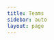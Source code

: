 ```yaml
---
title: Teams
sidebar: auto
layout: page
---
```


<script setup>
import {
  VPTeamPage,
  VPTeamPageTitle,
  VPTeamMembers
} from 'vitepress/theme'

const reddit = '<svg role="img" viewBox="0 0 24 24" xmlns="http://www.w3.org/2000/svg"><title>Reddit</title><path d="M12 0A12 12 0 0 0 0 12a12 12 0 0 0 12 12 12 12 0 0 0 12-12A12 12 0 0 0 12 0zm5.01 4.744c.688 0 1.25.561 1.25 1.249a1.25 1.25 0 0 1-2.498.056l-2.597-.547-.8 3.747c1.824.07 3.48.632 4.674 1.488.308-.309.73-.491 1.207-.491.968 0 1.754.786 1.754 1.754 0 .716-.435 1.333-1.01 1.614a3.111 3.111 0 0 1 .042.52c0 2.694-3.13 4.87-7.004 4.87-3.874 0-7.004-2.176-7.004-4.87 0-.183.015-.366.043-.534A1.748 1.748 0 0 1 4.028 12c0-.968.786-1.754 1.754-1.754.463 0 .898.196 1.207.49 1.207-.883 2.878-1.43 4.744-1.487l.885-4.182a.342.342 0 0 1 .14-.197.35.35 0 0 1 .238-.042l2.906.617a1.214 1.214 0 0 1 1.108-.701zM9.25 12C8.561 12 8 12.562 8 13.25c0 .687.561 1.248 1.25 1.248.687 0 1.248-.561 1.248-1.249 0-.688-.561-1.249-1.249-1.249zm5.5 0c-.687 0-1.248.561-1.248 1.25 0 .687.561 1.248 1.249 1.248.688 0 1.249-.561 1.249-1.249 0-.687-.562-1.249-1.25-1.249zm-5.466 3.99a.327.327 0 0 0-.231.094.33.33 0 0 0 0 .463c.842.842 2.484.913 2.961.913.477 0 2.105-.056 2.961-.913a.361.361 0 0 0 .029-.463.33.33 0 0 0-.464 0c-.547.533-1.684.73-2.512.73-.828 0-1.979-.196-2.512-.73a.326.326 0 0 0-.232-.095z"/></svg>'

const askubuntu = '<svg fill="#000000" width="800px" height="800px" viewBox="0 0 24 24" role="img" xmlns="http://www.w3.org/2000/svg"><path d="M6.511 13a3.95 3.95 0 0 0-.505.035c-.178.023-.341.07-.489.143a1.07 1.07 0 0 0-.37.299c-.098.126-.147.294-.147.5 0 .383.121.65.364.8.242.148.571.223.988.223.25 0 .472-.006.665-.017.193-.012.354-.032.483-.063v-1.782a1.33 1.33 0 0 0-.37-.098 4.04 4.04 0 0 0-.619-.04zm12.774 2.77c-.171-.284-.37-.574-.593-.87a13.212 13.212 0 0 0-.703-.854 10.048 10.048 0 0 0-.746-.75 6.636 6.636 0 0 0-.722-.573v3.048h-1.137V6.506l1.137-.195v5.778l.649-.646c.236-.236.468-.475.696-.719.229-.244.445-.478.648-.701.204-.223.38-.42.526-.591h1.334c-.188.203-.392.426-.612.67-.22.244-.448.49-.685.737-.237.249-.475.497-.715.744l-.679.701c.244.188.503.419.777.695.273.276.541.575.807.896.265.321.515.646.752.976.236.329.436.635.6.92zm-5.754-.304c-.436.3-1.057.451-1.864.451-.563 0-1.003-.046-1.321-.14a6.652 6.652 0 0 1-.648-.214l.208-.974c.13.049.338.121.623.22.286.096.665.145 1.138.145.464 0 .809-.06 1.033-.183.224-.122.336-.317.336-.585a.775.775 0 0 0-.33-.658c-.22-.163-.583-.345-1.088-.549a15.22 15.22 0 0 1-.704-.299 2.464 2.464 0 0 1-.58-.359 1.582 1.582 0 0 1-.392-.5 1.597 1.597 0 0 1-.147-.719c0-.56.208-1.006.624-1.335.416-.33.983-.494 1.7-.494.179 0 .359.01.538.031.18.02.347.044.502.073a4.802 4.802 0 0 1 .684.177l-.208.975a2.941 2.941 0 0 0-.574-.201 3.75 3.75 0 0 0-.942-.104c-.318 0-.595.063-.832.189a.626.626 0 0 0-.355.591c0 .139.027.26.08.366a.848.848 0 0 0 .245.287c.11.085.246.164.41.237.162.074.358.15.587.232.3.114.57.226.807.335.236.11.438.238.605.384.167.146.296.323.385.53.09.208.135.462.135.763 0 .585-.218 1.028-.655 1.328zm-4.97.195-.41.068c-.175.028-.373.055-.594.079-.22.024-.458.046-.715.067-.256.02-.511.03-.764.03a4.19 4.19 0 0 1-.99-.11 2.221 2.221 0 0 1-.784-.347 1.595 1.595 0 0 1-.513-.628c-.122-.26-.184-.573-.184-.938 0-.35.071-.65.214-.903.143-.251.337-.455.582-.61a2.71 2.71 0 0 1 .856-.34 4.68 4.68 0 0 1 1.027-.11 4.132 4.132 0 0 1 .703.067 15.222 15.222 0 0 1 .458.091v-.317c0-.187-.02-.372-.06-.554a1.275 1.275 0 0 0-.22-.488 1.118 1.118 0 0 0-.435-.341c-.184-.086-.422-.129-.715-.129-.375 0-.704.027-.985.08a3.48 3.48 0 0 0-.63.164l-.134-.938c.147-.065.391-.128.734-.19.342-.06.713-.091 1.113-.091.456 0 .841.06 1.155.177.314.118.567.285.758.5.192.215.328.471.41.768.082.297.122.624.122.981zM24 11.961C24 5.356 18.627 0 12 0S0 5.356 0 11.961c0 6.607 5.373 11.963 12 11.963 2.177 0 4.217-.58 5.978-1.591L24 24l-1.512-6.226A11.878 11.878 0 0 0 24 11.961z"/></svg>'

const coreMembers = [
  {
    avatar: 'https://winaero.com/blog/wp-content/uploads/2019/09/Chrome-Incognito-Mode-Icon-256.png',
    name: 'schykle',
    title: 'Contributor',
    links: [
      { icon: { svg: reddit, }, link: 'https://www.reddit.com/user/schykle'},
    ]
  },
  {
    avatar: 'https://styles.redditmedia.com/t5_134jwq/styles/profileIcon_qr65fm6aali51.jpg?width=256&height=256&crop=256:256,smart&v=enabled&s=82bab6fe0e4b437b3609a15c81fc27b8e05515ee',
    name: 'wsadES',
    title: 'Contributor',
    links: [
      { icon: { svg: reddit, }, link: 'https://www.reddit.com/user/wsades'},
    ]
  },
  {
    avatar: 'https://avatars.githubusercontent.com/u/25666761?v=4',
    name: 'tur1ngb0x',
    title: 'Contributor',
    links: [
      { icon: 'github' , link: 'https://github.com/tur1ngb0x'},
    ]
  },
  {
    avatar: 'https://i.redd.it/snoovatar/avatars/5ba7224f-7620-40ac-81d4-c69716f924e9.png',
    name: 'coolwyou',
    title: 'Contributor',
    links: [
      { icon: { svg: reddit, }, link: 'https://www.reddit.com/user/coolwyou'},
    ]
  },
  {
    avatar: 'https://i.stack.imgur.com/EQWv9.jpg?s=256&g=1',
    name: 'Pilot6',
    title: 'Contributor',
    links: [
      { icon: { svg: askubuntu, }, link: 'https://askubuntu.com/users/167850/pilot6'},
    ]
  },
  {
    avatar: 'https://styles.redditmedia.com/t5_7sfx2/styles/profileIcon_p7fa2h72bv301.jpg?width=256&height=256&crop=256:256,smart&v=enabled&s=00d0ebf470c4aee708abf3265579d5a492f9f05c',
    name: 'spxak1',
    title: 'Contributor',
    links: [
      { icon: { svg: reddit, }, link: 'https://www.reddit.com/user/spxak1/'},
    ]
  },
  {
    avatar: 'https://i.redd.it/snoovatar/avatars/4c1586af-0b3d-40e9-991a-4ace9a558633.png',
    name: 'JawadAlkassim',
    title: 'Contributor',
    links: [
      { icon: { svg: reddit, }, link: 'https://www.reddit.com/user/JawadAlkassim/'},
    ]
  },
  {
    avatar: 'https://i.redd.it/snoovatar/avatars/d441723f-66c9-460c-928d-9d1a5758770c.png',
    name: 'arsfeld',
    title: 'Contributor',
    links: [
      { icon: { svg: reddit, }, link: 'https://www.reddit.com/user/arsfeld'},
    ]
  },
  {
    avatar: 'https://avatars.githubusercontent.com/u/24971970?v=4',
    name: 'lulzdoods',
    title: 'Contributor',
    links: [
      { icon: 'github', link: 'https://www.reddit.com/user/lulzdoods'},
    ]
  },
  {
    avatar: 'https://www.redditstatic.com/avatars/defaults/v2/avatar_default_1.png',
    name: 'ObserverOfTime',
    title: 'Contributor',
    links: [
      { icon: 'github', link: 'https://github.com/ObserverOfTime'},
    ]
  },
  {
    avatar: 'https://www.redditstatic.com/avatars/defaults/v2/avatar_default_1.png',
    name: 'RiderExMachina',
    title: 'Contributor',
    links: [
      { icon: { svg: reddit, }, link: 'https://www.reddit.com/user/RiderExMachina'},
    ]
  },
  {
    avatar: 'https://styles.redditmedia.com/t5_2ni604/styles/profileIcon_deknwzcrscn81.png?width=256&height=256&crop=256:256,smart&v=enabled&s=8734ef92341e4090a598dce72950a6922a7a6261',
    name: '1ntr0v3rt3ch',
    title: 'Contributor',
    links: [
      { icon: { svg: reddit, }, link: 'https://www.reddit.com/user/1ntr0v3rt3ch'},
    ]
  },
  {
    avatar: 'https://winaero.com/blog/wp-content/uploads/2019/09/Chrome-Incognito-Mode-Icon-256.png',
    name: 'rbmorse',
    title: 'Contributor',
    links: [
      { icon: { svg: reddit, }, link: 'https://www.reddit.com/user/rbmorse/'},
    ]
  },
  {
    avatar: 'https://avatars.githubusercontent.com/u/47557035?v=4',
    name: 'abrgg',
    title: 'Contributor',
    links: [
      { icon: 'github', link: 'https://github.com/abrgg'},
    ]
  },
]
</script>

<VPTeamPage>
  <VPTeamPageTitle>
    <template #title>Thanks for contributing!</template>
  </VPTeamPageTitle>
  <VPTeamMembers size="small" :members="coreMembers" />
</VPTeamPage>
